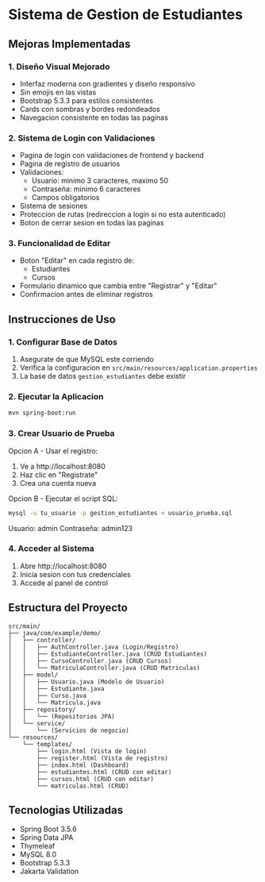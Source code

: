 # Sistema de Gestion de Estudiantes

## Mejoras Implementadas

### 1. Diseño Visual Mejorado
- Interfaz moderna con gradientes y diseño responsivo
- Sin emojis en las vistas
- Bootstrap 5.3.3 para estilos consistentes
- Cards con sombras y bordes redondeados
- Navegacion consistente en todas las paginas

### 2. Sistema de Login con Validaciones
- Pagina de login con validaciones de frontend y backend
- Pagina de registro de usuarios
- Validaciones:
  - Usuario: minimo 3 caracteres, maximo 50
  - Contraseña: minimo 6 caracteres
  - Campos obligatorios
- Sistema de sesiones
- Proteccion de rutas (redireccion a login si no esta autenticado)
- Boton de cerrar sesion en todas las paginas

### 3. Funcionalidad de Editar
- Boton "Editar" en cada registro de:
  - Estudiantes
  - Cursos
- Formulario dinamico que cambia entre "Registrar" y "Editar"
- Confirmacion antes de eliminar registros

## Instrucciones de Uso

### 1. Configurar Base de Datos
1. Asegurate de que MySQL este corriendo
2. Verifica la configuracion en `src/main/resources/application.properties`
3. La base de datos `gestion_estudiantes` debe existir

### 2. Ejecutar la Aplicacion
```bash
mvn spring-boot:run
```

### 3. Crear Usuario de Prueba
Opcion A - Usar el registro:
1. Ve a http://localhost:8080
2. Haz clic en "Registrate"
3. Crea una cuenta nueva

Opcion B - Ejecutar el script SQL:
```bash
mysql -u tu_usuario -p gestion_estudiantes < usuario_prueba.sql
```
Usuario: admin
Contraseña: admin123

### 4. Acceder al Sistema
1. Abre http://localhost:8080
2. Inicia sesion con tus credenciales
3. Accede al panel de control

## Estructura del Proyecto

```
src/main/
├── java/com/example/demo/
│   ├── controller/
│   │   ├── AuthController.java (Login/Registro)
│   │   ├── EstudianteController.java (CRUD Estudiantes)
│   │   ├── CursoController.java (CRUD Cursos)
│   │   └── MatriculaController.java (CRUD Matriculas)
│   ├── model/
│   │   ├── Usuario.java (Modelo de Usuario)
│   │   ├── Estudiante.java
│   │   ├── Curso.java
│   │   └── Matricula.java
│   ├── repository/
│   │   └── (Repositorios JPA)
│   └── service/
│       └── (Servicios de negocio)
└── resources/
    └── templates/
        ├── login.html (Vista de login)
        ├── register.html (Vista de registro)
        ├── index.html (Dashboard)
        ├── estudiantes.html (CRUD con editar)
        ├── cursos.html (CRUD con editar)
        └── matriculas.html (CRUD)
```

## Tecnologias Utilizadas
- Spring Boot 3.5.6
- Spring Data JPA
- Thymeleaf
- MySQL 8.0
- Bootstrap 5.3.3
- Jakarta Validation

